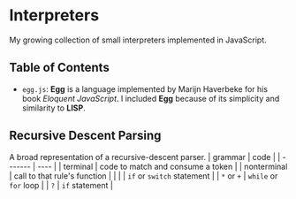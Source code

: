 # Interpreters
My growing collection of small interpreters implemented in JavaScript.

## Table of Contents
- `egg.js`: **Egg** is a language implemented by Marijn Haverbeke for his book *Eloquent JavaScript*. 
I included **Egg** because of its simplicity and similarity to **LISP**.

## Recursive Descent Parsing
A broad representation of a recursive-descent parser.
| grammar | code |
| ------- | ---- |
| terminal | code to match and consume a token |
| nonterminal | call to that rule's function |
| \| | `if` or `switch` statement |
| `*` or `+` | `while` or `for` loop |
| `?` | `if` statement |
